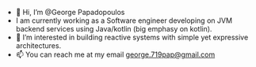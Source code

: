 - 👋 Hi, I’m @George Papadopoulos
- I am currently working as a Software engineer developing on JVM backend services using Java/kotlin (big emphasy on kotlin).
- 👀 I’m interested in building reactive systems with simple yet expressive architectures.  
- 📫 You can reach me at my email george.719pap@gmail.com


<!---
GeorgePap-719/GeorgePap-719 is a ✨ special ✨ repository because its `README.md` (this file) appears on your GitHub profile.
You can click the Preview link to take a look at your changes.
--->

